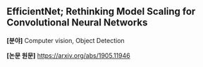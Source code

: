 ## EfficientNet; Rethinking Model Scaling for Convolutional Neural Networks

**[분야]** Computer vision, Object Detection

**[논문 원문]** https://arxiv.org/abs/1905.11946
